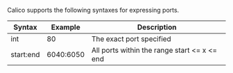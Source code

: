 Calico supports the following syntaxes for expressing ports. 

| Syntax     | Example | Description |
|------------|-----------|-------------|
| int        | 80        | The exact port specified 
| start:end  | 6040:6050 | All ports within the range start <= x <= end
